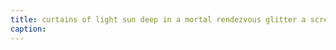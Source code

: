 ```yaml
---
title: curtains of light sun deep in a mortal rendezvous glitter a scream incomplete
caption:
---
```


